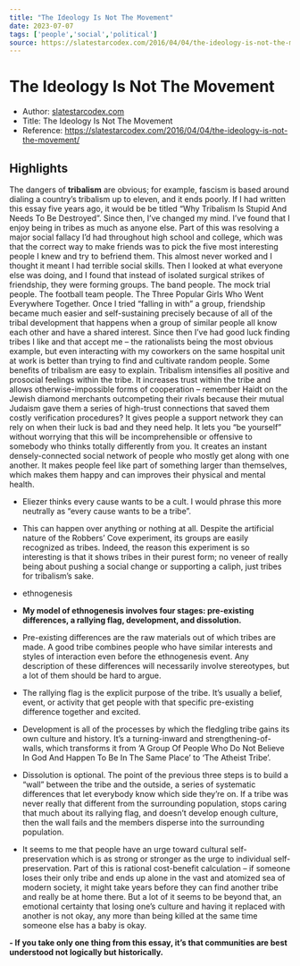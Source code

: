 ```yaml
---
title: "The Ideology Is Not The Movement"
date: 2023-07-07
tags: ['people','social','political']
source: https://slatestarcodex.com/2016/04/04/the-ideology-is-not-the-movement/
---
```


# The Ideology Is Not The Movement

- Author: [slatestarcodex.com]()
- Title: The Ideology Is Not The Movement
- Reference: https://slatestarcodex.com/2016/04/04/the-ideology-is-not-the-movement/


## Highlights

The dangers of **tribalism** are obvious; for example, fascism is based around dialing a country’s tribalism up to eleven, and it ends poorly. If I had written this essay five years ago, it would be be titled “Why Tribalism Is Stupid And Needs To Be Destroyed”. Since then, I’ve changed my mind. I’ve found that I enjoy being in tribes as much as anyone else. Part of this was resolving a major social fallacy I’d had throughout high school and college, which was that the correct way to make friends was to pick the five most interesting people I knew and try to befriend them. This almost never worked and I thought it meant I had terrible social skills. Then I looked at what everyone else was doing, and I found that instead of isolated surgical strikes of friendship, they were forming groups. The band people. The mock trial people. The football team people. The Three Popular Girls Who Went Everywhere Together. Once I tried “falling in with” a group, friendship became much easier and self-sustaining precisely because of all of the tribal development that happens when a group of similar people all know each other and have a shared interest. Since then I’ve had good luck finding tribes I like and that accept me – the rationalists being the most obvious example, but even interacting with my coworkers on the same hospital unit at work is better than trying to find and cultivate random people. Some benefits of tribalism are easy to explain. Tribalism intensifies all positive and prosocial feelings within the tribe. It increases trust within the tribe and allows otherwise-impossible forms of cooperation – remember Haidt on the Jewish diamond merchants outcompeting their rivals because their mutual Judaism gave them a series of high-trust connections that saved them costly verification procedures? It gives people a support network they can rely on when their luck is bad and they need help. It lets you “be yourself” without worrying that this will be incomprehensible or offensive to somebody who thinks totally differently from you. It creates an instant densely-connected social network of people who mostly get along with one another. It makes people feel like part of something larger than themselves, which makes them happy and can  improves their physical and mental health.  
 
- Eliezer thinks every cause wants to be a cult. I would phrase this more neutrally as “every cause wants to be a tribe”.  

- This can happen over anything or nothing at all. Despite the artificial nature of the Robbers’ Cove experiment, its groups are easily recognized as tribes. Indeed, the reason this experiment is so interesting is that it shows tribes in their purest form; no veneer of really being about pushing a social change or supporting a caliph, just tribes for tribalism’s sake. 

- ethnogenesis  

- **My model of ethnogenesis involves four stages: pre-existing differences, a rallying flag, development, and dissolution.**  

- Pre-existing differences are the raw materials out of which tribes are made. A good tribe combines people who have similar interests and styles of interaction even before the ethnogenesis event. Any description of these differences will necessarily involve stereotypes, but a lot of them should be hard to argue.  

- The rallying flag is the explicit purpose of the tribe. It’s usually a belief, event, or activity that get people with that specific pre-existing difference together and excited.  

- Development is all of the processes by which the fledgling tribe gains its own culture and history. It’s a turning-inward and strengthening-of-walls, which transforms it from ‘A Group Of People Who Do Not Believe In God And Happen To Be In The Same Place’ to ‘The Atheist Tribe’.  

- Dissolution is optional. The point of the previous three steps is to build a “wall” between the tribe and the outside, a series of systematic differences that let everybody know which side they’re on. If a tribe was never really that different from the surrounding population, stops caring that much about its rallying flag, and doesn’t develop enough culture, then the wall fails and the members disperse into the surrounding population.  

- It seems to me that people have an urge toward cultural self-preservation which is as strong or stronger as the urge to individual self-preservation. Part of this is rational cost-benefit calculation – if someone loses their only tribe and ends up alone in the vast and atomized sea of modern society, it might take years before they can find another tribe and really be at home there. But a lot of it seems to be beyond that, an emotional certainty that losing one’s culture and having it replaced with another is not okay, any more than being killed at the same time someone else has a baby is okay.  

**- If you take only one thing from this essay, it’s that communities are best understood not logically but historically.**  


